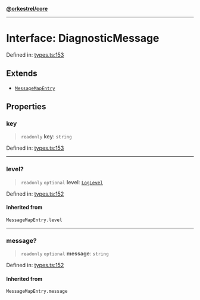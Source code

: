 [**@orkestrel/core**](../index.md)

***

# Interface: DiagnosticMessage

Defined in: [types.ts:153](https://github.com/orkestrel/core/blob/7cc3e19bc4a1e6f96f153d7b931686981208a465/src/types.ts#L153)

## Extends

- [`MessageMapEntry`](../type-aliases/MessageMapEntry.md)

## Properties

### key

> `readonly` **key**: `string`

Defined in: [types.ts:153](https://github.com/orkestrel/core/blob/7cc3e19bc4a1e6f96f153d7b931686981208a465/src/types.ts#L153)

***

### level?

> `readonly` `optional` **level**: [`LogLevel`](../type-aliases/LogLevel.md)

Defined in: [types.ts:152](https://github.com/orkestrel/core/blob/7cc3e19bc4a1e6f96f153d7b931686981208a465/src/types.ts#L152)

#### Inherited from

`MessageMapEntry.level`

***

### message?

> `readonly` `optional` **message**: `string`

Defined in: [types.ts:152](https://github.com/orkestrel/core/blob/7cc3e19bc4a1e6f96f153d7b931686981208a465/src/types.ts#L152)

#### Inherited from

`MessageMapEntry.message`
